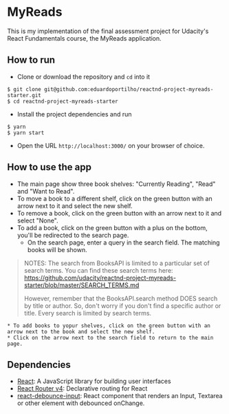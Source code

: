 # MyReads 

This is my implementation of the final assessment project for Udacity's React Fundamentals course, the MyReads application.

## How to run

* Clone or download the repository and `cd` into it

```
$ git clone git@github.com:eduardoportilho/reactnd-project-myreads-starter.git
$ cd reactnd-project-myreads-starter
```

* Install the project dependencies and run

```
$ yarn
$ yarn start

```

* Open the URL `http://localhost:3000/` on your browser of choice.

## How to use the app

* The main page show three book shelves: "Currently Reading", "Read" and "Want to Read".
* To move a book to a different shelf, click on the green button with an arrow next to it and select the new shelf.
* To remove a book, click on the green button with an arrow next to it and select "None".
* To add a book, click on the green button with a plus on the bottom, you'll be redirected to the search page.
    * On the search page, enter a query in the search field. The matching books will be shown.

> NOTES: The search from BooksAPI is limited to a particular set of search terms.
> You can find these search terms here:
> https://github.com/udacity/reactnd-project-myreads-starter/blob/master/SEARCH_TERMS.md
> 
> However, remember that the BooksAPI.search method DOES search by title or author. So, don't worry if
> you don't find a specific author or title. Every search is limited by search terms.

    * To add books to yopur shelves, click on the green button with an arrow next to the book and select the new shelf.
    * Click on the arrow next to the search field to return to the main page.

## Dependencies

* [React](https://reactjs.org/): A JavaScript library for building user interfaces
* [React Router v4](https://github.com/ReactTraining/react-router): Declarative routing for React
* [react-debounce-input](https://github.com/nkbt/react-debounce-input): React component that renders an Input, Textarea or other element with debounced onChange. 
